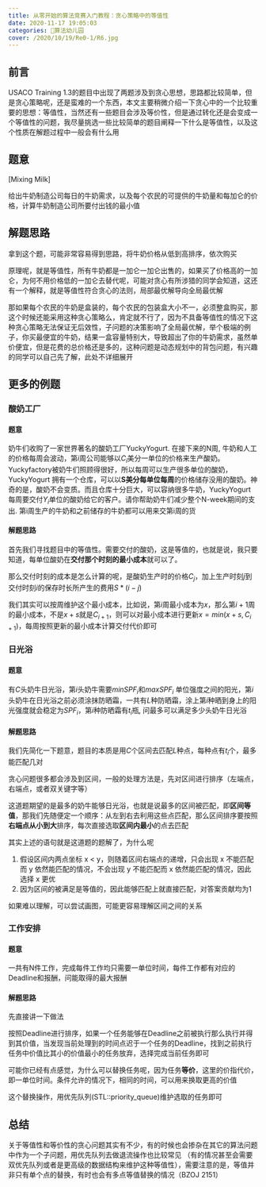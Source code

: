 ```yaml
---
title: 从零开始的算法竞赛入门教程：贪心策略中的等值性
date: 2020-11-17 19:05:03
categories: 🍭算法幼儿园
cover: /2020/10/19/Re0-1/R6.jpg
---
```


## 前言

USACO Training 1.3的题目中出现了两题涉及到贪心思想，思路都比较简单，但是贪心策略呢，还是蛮难的一个东西，本文主要稍微介绍一下贪心中的一个比较重要的思想：等值性，当然还有一些题目会涉及等价性，但是通过转化还是会变成一个等值性的问题，我尽量挑选一些比较简单的题目阐释一下什么是等值性，以及这个性质在解题过程中一般会有什么用

## 题意

[Mixing Milk]

给出牛奶制造公司每日的牛奶需求，以及每个农民的可提供的牛奶量和每加仑的价格，计算牛奶制造公司所要付出钱的最小值

## 解题思路

拿到这个题，可能非常容易得到思路，将牛奶价格从低到高排序，依次购买

原理呢，就是等值性，所有牛奶都是一加仑一加仑出售的，如果买了价格高的一加仑，为何不用价格低的一加仑去替代呢，可能对贪心有所涉猎的同学会知道，这还有一个解释，就是等值性符合贪心的法则，局部最优解导向全局最优解

那如果每个农民的牛奶是盒装的，每个农民的包装盒大小不一，必须整盒购买，那这个时候还能采用这种贪心策略么，肯定就不行了，因为不具备等值性的情况下这种贪心策略无法保证无后效性，子问题的决策影响了全局最优解，举个极端的例子，你买最便宜的牛奶，结果一盒容量特别大，导致超出了你的牛奶需求，虽然单价便宜，但是花费的总价格还是多的，这种问题是动态规划中的背包问题，有兴趣的同学可以自己先了解，此处不详细展开

## 更多的例题

### 酸奶工厂

#### 题意

奶牛们收购了一家世界著名的酸奶工厂YuckyYogurt. 在接下来的N周, 牛奶和人工的价格每周会波动，第$i$周公司能够以$C_i$美分一单位的价格来生产酸奶。Yuckyfactory被奶牛们照顾得很好，所以每周可以生产很多单位的酸奶，YuckyYogurt 拥有一个仓库，可以以**S美分每单位每周**的价格储存没用的酸奶。神奇的是，酸奶不会变质。而且仓库十分巨大，可以容纳很多牛奶，YuckyYogurt 每周要交付$Y_i$单位的酸奶给它的客户。请你帮助奶牛们减少整个N-week期间的支出. 第i周生产的牛奶和之前储存的牛奶都可以用来交第i周的货

#### 解题思路

首先我们寻找题目中的等值性。需要交付的酸奶，这是等值的，也就是说，我只要知道，每单位酸奶在**交付那个时刻的最小成本**就可以了。

那么交付时刻的成本是怎么计算的呢，是酸奶生产时的价格$C_j$，加上生产时刻$j$到交付时刻$i$的保存时长所产生的费用$S*(i-j)$

我们其实可以按周维护这个最小成本，比如说，第$i$周最小成本为$x$，那么第$i+1$周的最小成本，不是$x+s$就是$C_{i+1}$，则可以对最小成本进行更新$x=min(x+s,C_{i+1})$，每周按照更新的最小成本计算交付代价即可

### 日光浴 

#### 题意

有$C$头奶牛日光浴，第$i$头奶牛需要$minSPF_i$和$maxSPF_i$ 单位强度之间的阳光，第$i$头奶牛在日光浴之前必须涂抹防晒霜，一共有$L$种防晒霜，涂上第$i$种晒到身上的阳光强度就会稳定为$SPF_i$，第$i$种防晒霜有$t_i$瓶, 问最多可以满足多少头奶牛日光浴

#### 解题思路

我们先简化一下题意，题目的本质是用$C$个区间去匹配$L$种点，每种点有$t_i$个，最多能匹配几对

贪心问题很多都会涉及到区间，一般的处理方法是，先对区间进行排序（左端点，右端点，或者双关键字等）

这道题期望的是最多的奶牛能够日光浴，也就是说最多的区间被匹配，即**区间等值**，那我们先随便定一个顺序：从左到右去利用这些点匹配，那么区间排序要按照**右端点从小到大**排序，每次直接选取**区间内最小**的点去匹配

其实上述的语句就是这道题的题解了，为什么呢

1. 假设区间内两点坐标 x < y，则随着区间右端点的递增，只会出现 x 不能匹配而 y 依然能匹配的情况，不会出现 y 不能匹配而 x 依然能匹配的情况，因此选择 x 更优
2. 因为区间的被满足是等值的，因此能够匹配上就直接匹配，对答案贡献均为1

如果难以理解，可以尝试画图，可能更容易理解区间之间的关系

### 工作安排

#### 题意

一共有N件工作，完成每件工作均只需要一单位时间，每件工作都有对应的Deadline和报酬，问能取得的最大报酬

#### 解题思路

先直接讲一下做法

按照Deadline进行排序，如果一个任务能够在Deadline之前被执行那么执行并得到其价值，当发现当前处理到的时间点迟于一个任务的Deadline，找到之前执行任务中价值比其小的价值最小的任务放弃，选择完成当前任务即可

可能你已经有点感觉，为什么可以替换任务呢，因为任务**等价**，这里的价指代价，即一单位时间。条件允许的情况下，相同的时间，可以用来换取更高的价值

这个替换操作，用优先队列(STL::priority_queue)维护选取的任务即可

## 总结

关于等值性和等价性的贪心问题其实有不少，有的时候也会掺杂在其它的算法问题中作为一个子问题，用优先队列去做退流操作也比较常见 （有的情况甚至会需要双优先队列或者是更高级的数据结构来维护这种等值性），需要注意的是，等值并非只有单个点的替换，有时也会有多点等值替换的情况（BZOJ 2151）

